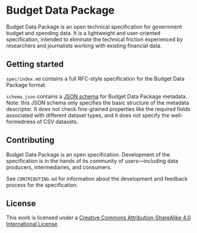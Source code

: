 # Budget Data Package

Budget Data Package is an open technical specification for government budget and spending data. It is a lightweight and user-oriented specification, intended to eliminate the technical friction experienced by researchers and journalists working with existing financial data.

## Getting started

`spec/index.md` contains a full RFC-style specification for the Budget Data Package format.

`schema.json` contains a [JSON schema](http://json-schema.org/) for Budget Data Package metadata. Note: this JSON schema only specifies the basic structure of the metadata descriptor. It does not check fine-grained properties like the required fields associated with different dataset types, and it does not specify the well-formedness of CSV datasets.

## Contributing

Budget Data Package is an open specification. Development of the specification is in the hands of its community of users—including data producers, intermediaries, and consumers.

See `CONTRIBUTING.md` for information about the development and feedback process for the specification.

## License

This work is licensed under a [Creative Commons Attribution-ShareAlike 4.0 International License](http://creativecommons.org/licenses/by-sa/4.0/).
